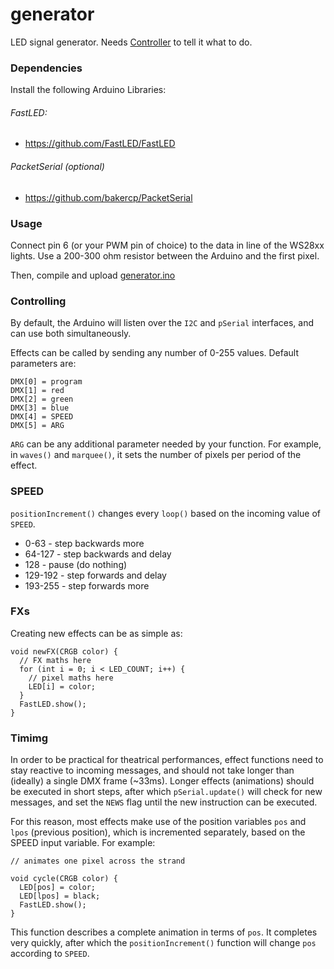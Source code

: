 # generator

LED signal generator. Needs [Controller](../dmx/dmx.ino) to tell it what to do.
### Dependencies
Install the following  Arduino Libraries:
###### FastLED:
- https://github.com/FastLED/FastLED

###### PacketSerial (optional)
- https://github.com/bakercp/PacketSerial


### Usage
Connect pin 6 (or your PWM pin of choice) to the data in line of the WS28xx lights. Use a 200-300 ohm resistor between the Arduino and the first pixel.

Then, compile and upload [generator.ino](generator.ino)

### Controlling
By default, the Arduino will listen over the `I2C` and `pSerial` interfaces, and can use both simultaneously.

Effects can be called by sending any number of 0-255 values. Default parameters are:
```
DMX[0] = program
DMX[1] = red
DMX[2] = green
DMX[3] = blue
DMX[4] = SPEED
DMX[5] = ARG
```

`ARG` can be any additional parameter needed by your function. For example, in `waves()` and `marquee()`, it sets the number of pixels per period of the effect.

### SPEED
`positionIncrement()` changes every `loop()` based on the incoming value of `SPEED`.
- 0-63 - step backwards more
- 64-127 - step backwards and delay
- 128 - pause (do nothing)
- 129-192 - step forwards and delay
- 193-255 - step forwards more

### FXs
Creating new effects can be as simple as:

```
void newFX(CRGB color) {
  // FX maths here
  for (int i = 0; i < LED_COUNT; i++) {
    // pixel maths here
    LED[i] = color;
  }
  FastLED.show();
}
```

### Timimg
In order to be practical for theatrical performances, effect functions need to stay reactive to incoming messages, and should not take longer than (ideally) a single DMX frame (~33ms). Longer effects (animations) should be executed in short steps, after which `pSerial.update()` will check for new messages, and set the `NEWS` flag until the new instruction can be executed.

For this reason, most effects make use of the position variables `pos` and `lpos` (previous position), which is incremented separately, based on the SPEED input variable. For example:
```
// animates one pixel across the strand

void cycle(CRGB color) {
  LED[pos] = color;
  LED[lpos] = black;
  FastLED.show();
}
```
This function describes a complete animation in terms of `pos`. It completes very quickly, after which the `positionIncrement()` function will change `pos` according to `SPEED`.

